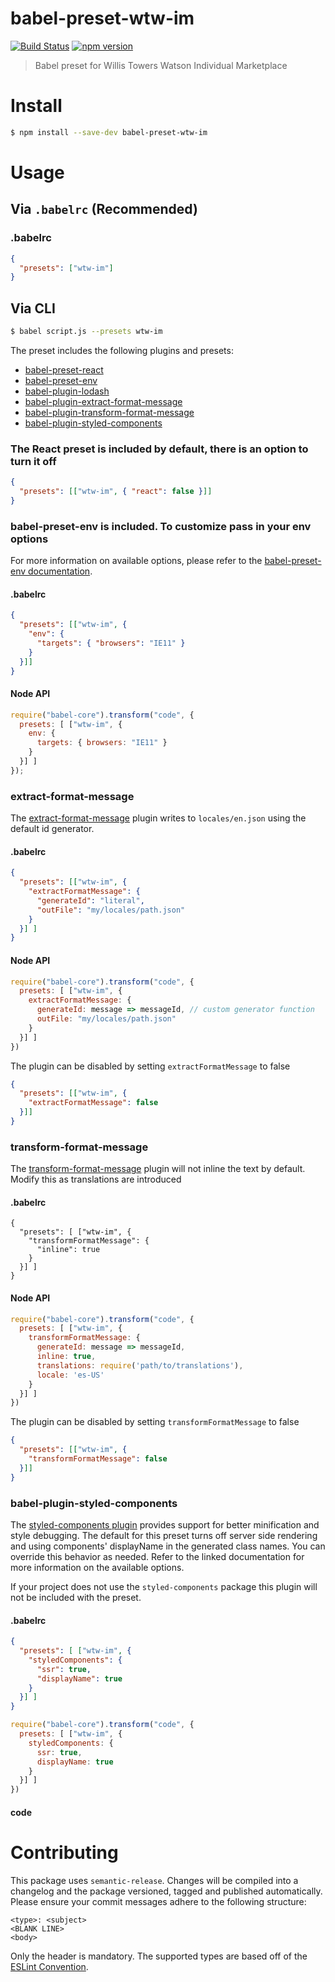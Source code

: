 # babel-preset-wtw-im
[![Build Status](https://travis-ci.com/WTW-IM/babel-preset-wtw-im.svg?branch=master)](https://travis-ci.com/WTW-IM/babel-preset-wtw-im)
[![npm version](https://badge.fury.io/js/babel-preset-wtw-im.svg)](https://badge.fury.io/js/babel-preset-wtw-im)

> Babel preset for Willis Towers Watson Individual Marketplace

# Install

```bash
$ npm install --save-dev babel-preset-wtw-im
```

# Usage

## Via `.babelrc` (Recommended)

### .babelrc
```json
{
  "presets": ["wtw-im"]
}
```

## Via CLI

```bash
$ babel script.js --presets wtw-im
```

The preset includes the following plugins and presets:

* [babel-preset-react](https://babeljs.io/docs/plugins/preset-react/)
* [babel-preset-env](https://babeljs.io/docs/plugins/preset-env/)
* [babel-plugin-lodash](https://www.npmjs.com/package/babel-plugin-lodash)
* [babel-plugin-extract-format-message](https://www.npmjs.com/package/babel-plugin-extract-format-message)
* [babel-plugin-transform-format-message](https://www.npmjs.com/package/babel-plugin-transform-format-message)
* [babel-plugin-styled-components](https://www.npmjs.com/package/babel-plugin-styled-components)

### The React preset is included by default, there is an option to turn it off

```json
{
  "presets": [["wtw-im", { "react": false }]]
}
```

### babel-preset-env is included. To customize pass in your env options

For more information on available options, please refer to the [babel-preset-env documentation](https://babeljs.io/docs/plugins/preset-env/).

#### .babelrc
```json
{
  "presets": [["wtw-im", {
    "env": {
      "targets": { "browsers": "IE11" }
    }
  }]]
}
```

#### Node API
```js
require("babel-core").transform("code", {
  presets: [ ["wtw-im", {
    env: {
      targets: { browsers: "IE11" }
    }
  }] ]
});
```

### extract-format-message

The [extract-format-message](https://github.com/format-message/format-message/tree/master/packages/babel-plugin-extract-format-message) plugin writes
to `locales/en.json` using the default id generator.

#### .babelrc
```json
{
  "presets": [["wtw-im", { 
    "extractFormatMessage": {
      "generateId": "literal",
      "outFile": "my/locales/path.json"
    }
  }] ]
}
```

#### Node API
```js
require("babel-core").transform("code", {
  presets: [ ["wtw-im", {
    extractFormatMessage: {
      generateId: message => messageId, // custom generator function
      outFile: "my/locales/path.json"
    }
  }] ]
})
```

The plugin can be disabled by setting `extractFormatMessage` to false

```json
{
  "presets": [["wtw-im", {
    "extractFormatMessage": false
  }]]
}
```

### transform-format-message

The [transform-format-message](https://github.com/format-message/format-message/tree/master/packages/babel-plugin-transform-format-message) plugin will not inline the text by default. Modify this as translations are introduced

#### .babelrc

```
{
  "presets": [ ["wtw-im", {
    "transformFormatMessage": {
      "inline": true
    }
  }] ]
}
```

#### Node API

```js
require("babel-core").transform("code", {
  presets: [ ["wtw-im", {
    transformFormatMessage: {
      generateId: message => messageId,
      inline: true,
      translations: require('path/to/translations'),
      locale: 'es-US'
    }
  }] ]
})
```

The plugin can be disabled by setting `transformFormatMessage` to false

```json
{
  "presets": [["wtw-im", {
    "transformFormatMessage": false
  }]]
}
```

### babel-plugin-styled-components

The [styled-components plugin](https://www.styled-components.com/docs/tooling#babel-plugin) provides support for better minification and style debugging. The default for this preset
turns off server side rendering and using components' displayName in the generated class names. You can override this behavior as needed. Refer to the linked documentation for
more information on the available options.

If your project does not use the `styled-components` package this plugin will not be included with the preset.

#### .babelrc

```json
{
  "presets": [ ["wtw-im", {
    "styledComponents": {
      "ssr": true,
      "displayName": true
    }
  }] ]
}
```

```js
require("babel-core").transform("code", {
  presets: [ ["wtw-im", {
    styledComponents: {
      ssr: true,
      displayName: true
    }
  }] ]
})
```

#### code

# Contributing

This package uses `semantic-release`. Changes will be compiled into a changelog and the package  versioned, tagged and published automatically.
Please ensure your commit messages adhere to the following structure:

```
<type>: <subject>
<BLANK LINE>
<body>
```

Only the header is mandatory. The supported types are based off of the [ESLint Convention](https://github.com/conventional-changelog/conventional-changelog/tree/35e279d40603b0969c6d622514f5c0984c5bf309/packages/conventional-changelog-eslint).
